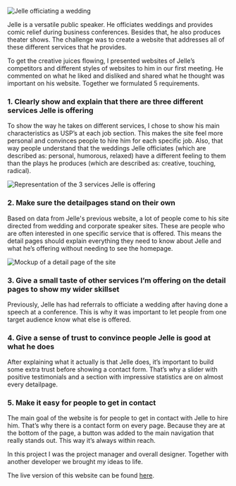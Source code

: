 ![Jelle officiating a wedding](ProjectsImages/JelleKuiper/JelleKuiper-trouwambtenaar.png)

Jelle is a versatile public speaker. He officiates weddings and provides comic relief during business conferences. Besides that, he also produces theater shows. The challenge was to create a website that addresses all of these different services that he provides.

To get the creative juices flowing, I presented websites of Jelle’s competitors and different styles of websites to him in our first meeting. He commented on what he liked and disliked and shared what he thought was important on his website. Together we formulated 5 requirements.

### 1. Clearly show and explain that there are three different services Jelle is offering

To show the way he takes on different services, I chose to show his main characteristics as USP’s at each job section. This makes the site feel more personal and convinces people to hire him for each specific job. Also, that way people understand that the weddings Jelle officiates (which are described as: personal, humorous, relaxed) have a different feeling to them than the plays he produces (which are described as: creative, touching, radical).

![Representation of the 3 services Jelle is offering](ProjectsImages/JelleKuiper/JelleKuiper-onderdelen.png)

### 2. Make sure the detailpages stand on their own

Based on data from Jelle's previous website, a lot of people come to his site directed from wedding and corporate speaker sites. These are people who are often interested in one specific service that is offered. This means the detail pages should explain everything they need to know about Jelle and what he’s offering without needing to see the homepage.

![Mockup of a detail page of the site](ProjectsImages/JelleKuiper/JelleKuiper-site-mockup.png)

### 3. Give a small taste of other services I’m offering on the detail pages to show my wider skillset

Previously, Jelle has had referrals to officiate a wedding after having done a speech at a conference. This is why it was important to let people from one target audience know what else is offered.

### 4. Give a sense of trust to convince people Jelle is good at what he does

After explaining what it actually is that Jelle does, it’s important to build some extra trust before showing a contact form. That’s why a slider with positive testimonials and a section with impressive statistics are on almost every detailpage.

### 5. Make it easy for people to get in contact

The main goal of the website is for people to get in contact with Jelle to hire him. That’s why there is a contact form on every page. Because they are at the bottom of the page, a button was added to the main navigation that really stands out. This way it’s always within reach.

In this project I was the project manager and overall designer. Together with another developer we brought my ideas to life.

The live version of this website can be found [here](https://jellekuiper.nl/).

